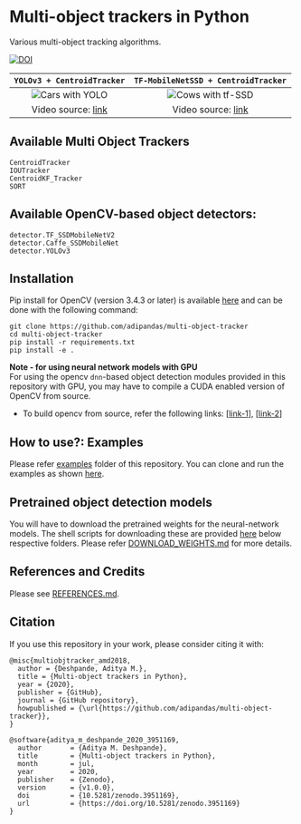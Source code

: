 [cars-yolo-output]: examples/assets/cars.gif "Sample Output with YOLO"
[cows-tf-ssd-output]: examples/assets/cows.gif "Sample Output with SSD"

# Multi-object trackers in Python
Various multi-object tracking algorithms.

[![DOI](https://zenodo.org/badge/148338463.svg)](https://zenodo.org/badge/latestdoi/148338463)


`YOLOv3 + CentroidTracker` |  `TF-MobileNetSSD + CentroidTracker`
:-------------------------:|:-------------------------:
![Cars with YOLO][cars-yolo-output]  |  ![Cows with tf-SSD][cows-tf-ssd-output]
Video source: [link](https://flic.kr/p/L6qyxj) | Video source: [link](https://flic.kr/p/26WeEWy)


## Available Multi Object Trackers

```
CentroidTracker
IOUTracker
CentroidKF_Tracker
SORT
```

## Available OpenCV-based object detectors:

```
detector.TF_SSDMobileNetV2
detector.Caffe_SSDMobileNet
detector.YOLOv3
```

## Installation

Pip install for OpenCV (version 3.4.3 or later) is available [here](https://pypi.org/project/opencv-python/) and can be done with the following command:

```
git clone https://github.com/adipandas/multi-object-tracker
cd multi-object-tracker
pip install -r requirements.txt
pip install -e .
```

**Note - for using neural network models with GPU**  
For using the opencv `dnn`-based object detection modules provided in this repository with GPU, you may have to compile a CUDA enabled version of OpenCV from source.  
* To build opencv from source, refer the following links:
[[link-1](https://docs.opencv.org/master/df/d65/tutorial_table_of_content_introduction.html)],
[[link-2](https://www.pyimagesearch.com/2020/02/03/how-to-use-opencvs-dnn-module-with-nvidia-gpus-cuda-and-cudnn/)]

## How to use?: Examples

Please refer [examples](https://github.com/adipandas/multi-object-tracker/tree/master/examples) folder of this repository.
You can clone and run the examples as shown [here](examples/readme.md).

## Pretrained object detection models

You will have to download the pretrained weights for the neural-network models. 
The shell scripts for downloading these are provided [here](https://github.com/adipandas/multi-object-tracker/tree/master/examples/pretrained_models) below respective folders.
Please refer [DOWNLOAD_WEIGHTS.md](DOWNLOAD_WEIGHTS.md) for more details.

## References and Credits

Please see [REFERENCES.md](REFERENCES.md).

## Citation

If you use this repository in your work, please consider citing it with:
```
@misc{multiobjtracker_amd2018,
  author = {Deshpande, Aditya M.},
  title = {Multi-object trackers in Python},
  year = {2020},
  publisher = {GitHub},
  journal = {GitHub repository},
  howpublished = {\url{https://github.com/adipandas/multi-object-tracker}},
}
```

```
@software{aditya_m_deshpande_2020_3951169,
  author       = {Aditya M. Deshpande},
  title        = {Multi-object trackers in Python},
  month        = jul,
  year         = 2020,
  publisher    = {Zenodo},
  version      = {v1.0.0},
  doi          = {10.5281/zenodo.3951169},
  url          = {https://doi.org/10.5281/zenodo.3951169}
}
```
